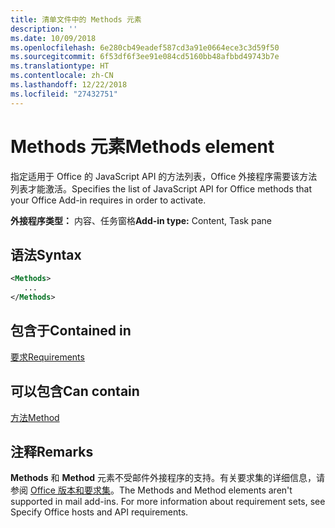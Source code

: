 ```yaml
---
title: 清单文件中的 Methods 元素
description: ''
ms.date: 10/09/2018
ms.openlocfilehash: 6e280cb49eadef587cd3a91e0664ece3c3d59f50
ms.sourcegitcommit: 6f53df6f3ee91e084cd5160bb48afbbd49743b7e
ms.translationtype: HT
ms.contentlocale: zh-CN
ms.lasthandoff: 12/22/2018
ms.locfileid: "27432751"
---
```

# <a name="methods-element"></a><span data-ttu-id="21830-102">Methods 元素</span><span class="sxs-lookup"><span data-stu-id="21830-102">Methods element</span></span>

<span data-ttu-id="21830-103">指定适用于 Office 的 JavaScript API 的方法列表，Office 外接程序需要该方法列表才能激活。</span><span class="sxs-lookup"><span data-stu-id="21830-103">Specifies the list of JavaScript API for Office methods that your Office Add-in requires in order to activate.</span></span>

<span data-ttu-id="21830-104">**外接程序类型：** 内容、任务窗格</span><span class="sxs-lookup"><span data-stu-id="21830-104">**Add-in type:** Content, Task pane</span></span>

## <a name="syntax"></a><span data-ttu-id="21830-105">语法</span><span class="sxs-lookup"><span data-stu-id="21830-105">Syntax</span></span>

```XML
<Methods>
   ...
</Methods>
```

## <a name="contained-in"></a><span data-ttu-id="21830-106">包含于</span><span class="sxs-lookup"><span data-stu-id="21830-106">Contained in</span></span>

[<span data-ttu-id="21830-107">要求</span><span class="sxs-lookup"><span data-stu-id="21830-107">Requirements</span></span>](requirements.md)

## <a name="can-contain"></a><span data-ttu-id="21830-108">可以包含</span><span class="sxs-lookup"><span data-stu-id="21830-108">Can contain</span></span>

[<span data-ttu-id="21830-109">方法</span><span class="sxs-lookup"><span data-stu-id="21830-109">Method</span></span>](method.md)

## <a name="remarks"></a><span data-ttu-id="21830-110">注释</span><span class="sxs-lookup"><span data-stu-id="21830-110">Remarks</span></span>

<span data-ttu-id="21830-111">**Methods** 和 **Method** 元素不受邮件外接程序的支持。有关要求集的详细信息，请参阅 [Office 版本和要求集](https://docs.microsoft.com/office/dev/add-ins/develop/office-versions-and-requirement-sets)。</span><span class="sxs-lookup"><span data-stu-id="21830-111">The  Methods and Method elements aren't supported in mail add-ins. For more information about requirement sets, see Specify Office hosts and API requirements.</span></span>

